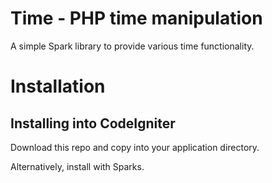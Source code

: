 Time - PHP time manipulation
============================
A simple Spark library to provide various time functionality.


Installation
============

Installing into CodeIgniter
---------------------------
Download this repo and copy into your application directory.

Alternatively, install with Sparks.
